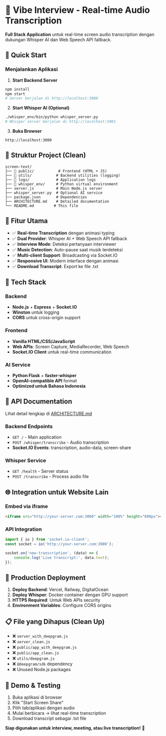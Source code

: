 # 🎤 Vibe Interview - Real-time Audio Transcription

**Full Stack Application** untuk real-time screen audio transcription dengan dukungan Whisper AI dan Web Speech API fallback.

## 🚀 **Quick Start**

### **Menjalankan Aplikasi**

1. **Start Backend Server**
```bash
npm install
npm start
# Server berjalan di http://localhost:3000
```

2. **Start Whisper AI (Optional)**
```bash
./whisper_env/bin/python whisper_server.py
# Whisper server berjalan di http://localhost:5001
```

3. **Buka Browser**
```
http://localhost:3000
```

## 📁 **Struktur Project (Clean)**

```
screen-text/
├── 📁 public/           # Frontend (HTML + JS)
├── 📁 utils/           # Backend utilities (logging)
├── 📁 logs/            # Application logs
├── 📁 whisper_env/     # Python virtual environment
├── server.js          # Main Node.js server
├── whisper_server.py  # Optional AI service
├── package.json       # Dependencies
├── ARCHITECTURE.md    # Detailed documentation
└── README.md         # This file
```

## 🎯 **Fitur Utama**

- ✅ **Real-time Transcription** dengan animasi typing
- ✅ **Dual Provider**: Whisper AI + Web Speech API fallback  
- ✅ **Interview Mode**: Deteksi pertanyaan interviewer
- ✅ **Music Detection**: Auto-pause saat musik terdeteksi
- ✅ **Multi-client Support**: Broadcasting via Socket.IO
- ✅ **Responsive UI**: Modern interface dengan animasi
- ✅ **Download Transcript**: Export ke file .txt

## 🔧 **Tech Stack**

### **Backend**
- **Node.js** + **Express** + **Socket.IO**
- **Winston** untuk logging
- **CORS** untuk cross-origin support

### **Frontend**  
- **Vanilla HTML/CSS/JavaScript**
- **Web APIs**: Screen Capture, MediaRecorder, Web Speech
- **Socket.IO Client** untuk real-time communication

### **AI Service**
- **Python Flask** + **faster-whisper**
- **OpenAI-compatible API** format
- **Optimized untuk Bahasa Indonesia**

## 📡 **API Documentation**

Lihat detail lengkap di [ARCHITECTURE.md](./ARCHITECTURE.md)

### **Backend Endpoints**
- `GET /` - Main application
- `POST /whisper/transcribe` - Audio transcription
- **Socket.IO Events**: transcription, audio-data, screen-share

### **Whisper Service** 
- `GET /health` - Server status
- `POST /transcribe` - Process audio file

## 🌐 **Integration untuk Website Lain**

### **Embed via iframe**
```html
<iframe src="http://your-server.com:3000" width="100%" height="600px"></iframe>
```

### **API Integration**
```javascript
import { io } from 'socket.io-client';
const socket = io('http://your-server.com:3000');

socket.on('new-transcription', (data) => {
    console.log('Live transcript:', data.text);
});
```

## 🚀 **Production Deployment**

1. **Deploy Backend**: Vercel, Railway, DigitalOcean
2. **Deploy Whisper**: Docker container dengan GPU support
3. **HTTPS Required**: Untuk Web APIs security
4. **Environment Variables**: Configure CORS origins

## 📋 **File yang Dihapus (Clean Up)**

- ❌ `server_with_deepgram.js` 
- ❌ `server_clean.js`
- ❌ `public/app_with_deepgram.js`
- ❌ `public/app_clean.js` 
- ❌ `utils/deepgram.js`
- ❌ `@deepgram/sdk` dependency
- ❌ Unused Node.js packages

## 🎪 **Demo & Testing**

1. Buka aplikasi di browser
2. Klik "Start Screen Share"  
3. Pilih tab/aplikasi dengan audio
4. Mulai berbicara → lihat real-time transcription
5. Download transcript sebagai .txt file

**Siap digunakan untuk interview, meeting, atau live transcription!** 🎉
